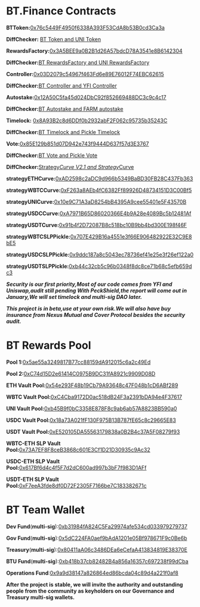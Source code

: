 # BT.Finance Contracts

 

**BTToken:**[0x76c5449F4950f6338A393F53CdA8b53B0cd3Ca3a](https://etherscan.io/address/0x76c5449f4950f6338a393f53cda8b53b0cd3ca3a)  

**DiffChecker:** [BT Token and UNI Token](https://www.diffchecker.com/FjZy74l0)

**RewardsFactory:**[0x3A5BEE9a0B2B1d26A57bdcD78A3541e8B6142304](https://etherscan.io/address/0x3a5bee9a0b2b1d26a57bdcd78a3541e8b6142304)

**DiffChecker:**[BT RewardsFactory and UNI RewardsFactory](https://www.diffchecker.com/K2ZnehSx)

**Controller:**[0x03D2079c54967f463Fd6e89E76012F74EBC62615](https://etherscan.io/address/0x03d2079c54967f463fd6e89e76012f74ebc62615)

**DiffChecker:**[BT Controller and YFI Controller](https://www.diffchecker.com/AiaVLTwk)

**Autostake:**[0x12A50C5fa45d024DbC92f852669488DC3c9c4c17](https://etherscan.io/address/0x12a50c5fa45d024dbc92f852669488dc3c9c4c17)

**DiffChecker:**[BT Autostake and FARM autostake](https://www.diffchecker.com/IxQOAiVL)

**Timelock:** [0x8A93B2c8d6DDf0b2932abF2F062c95735b35243C](https://etherscan.io/address/0x8A93B2c8d6DDf0b2932abF2F062c95735b35243C)

**DiffChecker:**[BT Timelock and Pickle Timelock](https://www.diffchecker.com/dvszqcHc)

**Vote:**[0x85E129b851d07D942e743f9444D637f57d3E3767](https://etherscan.io/address/0x85E129b851d07D942e743f9444D637f57d3E3767)

**DiffChecker:**[BT Vote and Pickle Vote](https://www.diffchecker.com/jGwllLHl)

**DiffChecker:**[Strategy*Curve V2.1 and Strategy*Curve](https://www.diffchecker.com/YUKcDqK2)

 

**strategyETHCurve:**[0xAD2598c2aDC9d966b5349BaBD30FB28C437Fb363](https://etherscan.io/address/0xAD2598c2aDC9d966b5349BaBD30FB28C437Fb363)

**strategyWBTCCurve:**[0xF263a8AEb4fC6382Ff89926D48734151D3C00Bf5](https://etherscan.io/address/0xF263a8AEb4fC6382Ff89926D48734151D3C00Bf5)

**strategyUNICurve:**[0x10e9C71A3aD8254bB4395A9cee55401e5F43570B](https://etherscan.io/address/0x10e9C71A3aD8254bB4395A9cee55401e5F43570B)

**strategyUSDCCurve:**[0xA7971B65D86020366E4b9A28e4089Bc5b12481Af](https://etherscan.io/address/0xA7971B65D86020366E4b9A28e4089Bc5b12481Af)

**strategyUSDTCurve:**[0x91b4f2D72087B8c518bc10B9bb4bd300E198f46F](https://etherscan.io/address/0x91b4f2D72087B8c518bc10B9bb4bd300E198f46F)

**strategyWBTCSLPPickle:**[0x707E429B16a4551e3f66E906482922E32C9E8bE5](https://etherscan.io/address/0x707E429B16a4551e3f66E906482922E32C9E8bE5)

**strategyUSDCSLPPickle:**[0x9ddc187a8c5043ec78736ef41e25e3f26ef122a0](https://etherscan.io/address/0x9ddc187a8c5043ec78736ef41e25e3f26ef122a0)

**strategyUSDTSLPPickle:**[0xb44c32cb5c96b0348f8dc8ce71b68c5efb659dc3](https://etherscan.io/address/0xb44c32cb5c96b0348f8dc8ce71b68c5efb659dc3)


 

***Security is our first priority,Most of our code comes from YFI and Uniswap,audit still pending With PeckShield,the report will come out in January,We will set timelock and multi-sig DAO later.***

***This project is in beta,use at your own risk.We will also have buy insurance from Nexus Mutual and Cover Protocol besides the security audit.***

 

# BT Rewards Pool

**Pool 1:**[0x5ae55a3249817B77cc88159dA912015c6a2c49Ed](https://etherscan.io/address/0x5ae55a3249817b77cc88159da912015c6a2c49ed)

**Pool 2:**[0xC74d15D2e61414C0975B9DC31fA8921c9909D08D](https://etherscan.io/address/0xc74d15d2e61414c0975b9dc31fa8921c9909d08d)

**ETH Vault Pool:**[0x54e293F48b19Cb79A93648c47F048b1cD6ABf289](https://etherscan.io/address/0x54e293F48b19Cb79A93648c47F048b1cD6ABf289)

**WBTC Vault Pool:**[0xC4Cba9172D0ac518dB24F3a2391bDA94e4F37617](https://etherscan.io/address/0xC4Cba9172D0ac518dB24F3a2391bDA94e4F37617)

**UNI Vault Pool:**[0xb45B9f0bC3358E878F8c9ab6ab57A8823BB590a0](https://etherscan.io/address/0xb45B9f0bC3358E878F8c9ab6ab57A8823BB590a0)

**USDC Vault Pool:**[0x18a73A021fF130F975B13B787fE65c8c29665E83](https://etherscan.io/address/0x18a73A021fF130F975B13B787fE65c8c29665E83)

**USDT Vault Pool:**[0xE520105DA55563179838a0B2B4c37A5F08279f93](https://etherscan.io/address/0xE520105DA55563179838a0B2B4c37A5F08279f93)

**WBTC-ETH SLP Vault Pool:**[0x73A7EF8F8ceB3868c601E3Cf1D21D30935c9Ac32](https://etherscan.io/address/0x73A7EF8F8ceB3868c601E3Cf1D21D30935c9Ac32)

**USDC-ETH SLP Vault Pool:**[0x617Bf6d4c4f5F7d2dC600ad997b3bF7f983D1AFf](https://etherscan.io/address/0x617Bf6d4c4f5F7d2dC600ad997b3bF7f983D1AFf)

**USDT-ETH SLP Vault Pool:**[0xF7eeA3fde8df0D72F2305F7166be7C183382671c](https://etherscan.io/address/0xF7eeA3fde8df0D72F2305F7166be7C183382671c)



 

# BT Team Wallet

**Dev Fund**(**multi-sig**):[0xb31984fA824C5Fa29974afe534cd033979279737](https://etherscan.io/address/0xb31984fa824c5fa29974afe534cd033979279737)

**Gov Fund**(**multi-sig**):[0x5dC224FA0aef9bAdA1201e05Bf978671F9c0Be6b](https://etherscan.io/address/0x5dc224fa0aef9bada1201e05bf978671f9c0be6b)

**Treasury**(**multi-sig**):[0x80411aA06c3486DEa6eCefaA413834819E38370E](https://etherscan.io/address/0x80411aa06c3486dea6ecefaa413834819e38370e)

**BTU Fund**(**multi-sig**):[0xb418b37cb82482B4a856a16357c697238f99dCba](https://etherscan.io/address/0xb418b37cb82482b4a856a16357c697238f99dcba)

**Operations Fund**:[0x9a9d38147a826864ed86bcda04c89d4a221f0af8](https://etherscan.io/address/0x9a9d38147a826864ed86bcda04c89d4a221f0af8)

**After the project is stable, we will invite the authority and outstanding people from the community as keyholders on our Governance and Treasury multi-sig wallets.**